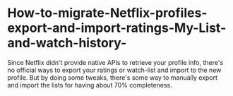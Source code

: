 # How-to-migrate-Netflix-profiles-export-and-import-ratings-My-List-and-watch-history-
Since Netflix didn't provide native APIs to retrieve your profile info, there's no official ways to export your ratings or watch-list and import to the new profile.    But by doing some tweaks, there's some way to manually export and import the lists for having about 70% completeness.
